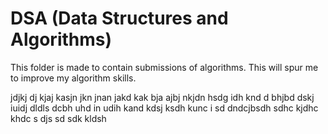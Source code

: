 # DSA (Data Structures and Algorithms)

This folder is made to contain submissions of algorithms.
This will spur me to improve my algorithm skills.

jdjkj dj kjaj 
kasjn jkn jnan jakd kak bja ajbj
nkjdn hsdg idh knd 
d bhjbd dskj iuidj
dldls dcbh uhd in udih kand 
kdsj ksdh kunc i sd
dndcjbsdh sdhc kjdhc khdc s djs
sd  sdk kldsh 